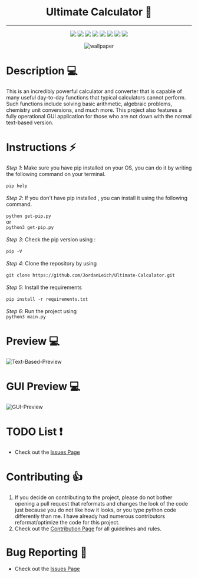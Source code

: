 <h1 align="center">
    Ultimate Calculator 🔢
</h1>
<hr>
<p align="center">
    <img src="https://img.shields.io/github/license/jordanleich/ultimate-calculator">
    <img src="https://img.shields.io/github/contributors/jordanleich/ultimate-calculator">
    <img src="https://img.shields.io/badge/-Outstanding-brightgreen">
    <img src="https://img.shields.io/github/languages/code-size/JordanLeich/Ultimate-Calculator">
    <img src="https://img.shields.io/github/repo-size/JordanLeich/Ultimate-Calculator">
    <img src="https://img.shields.io/github/stars/jordanleich/ultimate-calculator?style=socialhttps://img.shields.io/tokei/lines/github/JordanLeich/Ultimate-Calculator?label=lines%20of%20code"> 
    <img src="https://img.shields.io/github/v/release/jordanleich/ultimate-calculator?include_prereleases"> 
    <img src="https://img.shields.io/github/last-commit/jordanleich/ultimate-calculator">    
</p>

<p align="center">
    <img src="images/gif.gif" alt="wallpaper">
</p>


# Description 💻
This is an incredibly powerful calculator and converter that is capable of many useful day-to-day functions that typical calculators cannot perform. Such functions include solving basic arithmetic, algebraic problems, chemistry unit conversions, and much more. This project also features a fully operational GUI application for those who are not down with the normal text-based version.

# Instructions ⚡
  *Step 1*:
    Make sure you have pip installed on your OS, you can do it by writing the following command on your terminal.<br/><br/>
    ```
    pip help
    ```<br/><br/>
   *Step 2*:
    If you don't have pip installed , you can install it using the following command.<br/><br/>
    ```
    python get-pip.py
    ```
    <br/>or <br/>
    ```
    python3 get-pip.py
    ```<br/><br/>
   *Step 3*:
    Check the pip version using :<br/><br/>
    ```
    pip -V
    ```<br/><br/>
    *Step 4*:
      Clone the repository by using <br/><br/>
      ```
      git clone https://github.com/JordanLeich/Ultimate-Calculator.git
      ```<br/><br/>
     *Step 5*:
      Install the requirements<br/><br/>
      ```
      pip install -r requirements.txt
      ```<br/><br/>
     *Step 6*:
      Run the project using<br/>
      ```
      python3 main.py
      ```

# Preview 💻
![Text-Based-Preview](images/textbaseddemo.gif "Text Based Preview")

# GUI Preview 💻
![GUI-Preview](images/guibaseddemo.gif "GUI Preview")

# TODO List ❗ 
- Check out the [Issues Page](https://github.com/JordanLeich/Ultimate-Calculator/issues/1)

# Contributing 👍
1. If you decide on contributing to the project, please do not bother opening a pull request that reformats and changes the look of the code just because you do not like how it looks, or you type python code differently than me. I have already had numerous contributors reformat/optimize the code for this project. 
1. Check out the [Contribution Page](https://github.com/JordanLeich/Ultimate-Calculator/blob/main/CONTRIBUTING.md) for all guidelines and rules.

# Bug Reporting 🐞
- Check out the [Issues Page](https://github.com/JordanLeich/Ultimate-Calculator/issues/7)

